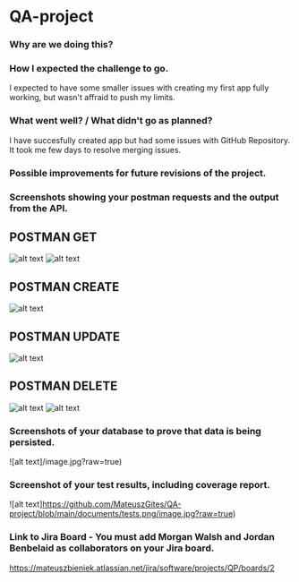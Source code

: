 # QA-project

### Why are we doing this? 


### How I expected the challenge to go. 
I expected to have some smaller issues with creating my first app fully working, but wasn't affraid to push my limits.

### What went well? / What didn't go as planned? 
I have succesfully created app but had some issues with GitHub Repository. It took me few days to resolve merging issues.

### Possible improvements for future revisions of the project. 


### Screenshots showing your postman requests and the output from the API.
## POSTMAN GET
![alt text](https://github.com/MateuszGites/QA-project/blob/main/documents/Postman%20GetAll.png/image.jpg?raw=true)
![alt text](https://github.com/MateuszGites/QA-project/blob/main/documents/Postman%20GetById.png/image.jpg?raw=true)
## POSTMAN CREATE
![alt text](https://github.com/MateuszGites/QA-project/blob/main/documents/Postman%20Create.png/image.jpg?raw=true)
## POSTMAN UPDATE
![alt text](https://github.com/MateuszGites/QA-project/blob/main/documents/Postman%20Update.png/image.jpg?raw=true)
## POSTMAN DELETE
![alt text](https://github.com/MateuszGites/QA-project/blob/main/documents/Postman%20Delete.png/image.jpg?raw=true)
![alt text](https://github.com/MateuszGites/QA-project/blob/main/documents/Postman%20Delete%20Check.png/image.jpg?raw=true)

### Screenshots of your database to prove that data is being persisted. 
![alt text]/image.jpg?raw=true)

### Screenshot of your test results, including coverage report. 
![alt text]https://github.com/MateuszGites/QA-project/blob/main/documents/tests.png/image.jpg?raw=true)

### Link to Jira Board - You must add Morgan Walsh and Jordan Benbelaid as collaborators on your Jira board. 
https://mateuszbieniek.atlassian.net/jira/software/projects/QP/boards/2
